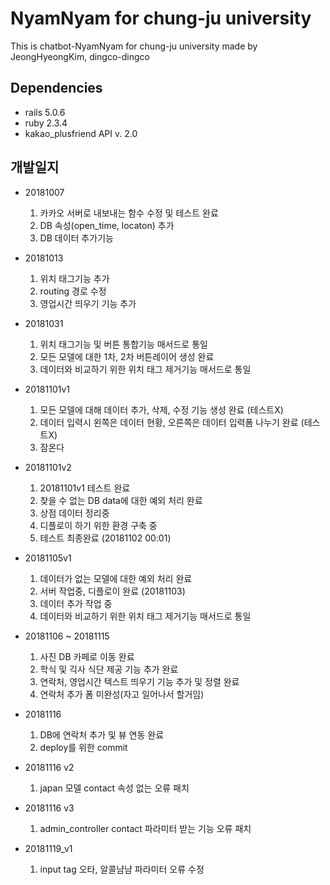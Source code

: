 # NyamNyam for chung-ju university
This is chatbot-NyamNyam for chung-ju university
made by JeongHyeongKim, dingco-dingco



## Dependencies
- rails 5.0.6
- ruby 2.3.4
- kakao_plusfriend API v. 2.0



## 개발일지
- 20181007
  1. 카카오 서버로 내보내는 함수 수정 및 테스트 완료
  2. DB 속성(open_time, locaton) 추가
  3. DB 데이터 추가기능 


- 20181013
  1. 위치 태그기능 추가
  2. routing 경로 수정
  3. 영업시간 띄우기 기능 추가


- 20181031
  1. 위치 태그기능 및 버튼 통합기능 매서드로 통일
  2. 모든 모델에 대한 1차, 2차 버튼레이어 생성 완료
  3. 데이터와 비교하기 위한 위치 태그 제거기능 매서드로 통일
 
  
- 20181101v1
  1. 모든 모델에 대해 데이터 추가, 삭제, 수정 기능 생성 완료 (테스트X)
  2. 데이터 입력시 왼쪽은 데이터 현황, 오른쪽은 데이터 입력폼 나누기 완료 (테스트X)
  3. 잠온다


- 20181101v2
  1. 20181101v1 테스트 완료
  2. 찾을 수 없는 DB data에 대한 예외 처리 완료
  3. 상점 데이터 정리중
  4. 디플로이 하기 위한 환경 구축 중
  5. 테스트 최종완료 (20181102 00:01)

- 20181105v1
  1. 데이터가 없는 모델에 대한 예외 처리 완료
  2. 서버 작업중, 디플로이 완료 (20181103)
  3. 데이터 추가 작업 중
  4. 데이터와 비교하기 위한 위치 태그 제거기능 매서드로 통일

- 20181106 ~ 20181115
  1. 사진 DB 카페로 이동 완료
  2. 학식 및 긱사 식단 제공 기능 추가 완료
  3. 연락처, 영업시간 텍스트 띄우기 기능 추가 및 정렬 완료
  4. 연락처 추가 폼 미완성(자고 일어나서 할거임)

- 20181116
  1. DB에 연락처 추가 및 뷰 연동 완료
  2. deploy를 위한 commit

- 20181116 v2
  1. japan 모델 contact 속성 없는 오류 패치

- 20181116 v3
  1. admin_controller contact 파라미터 받는 기능 오류 패치

- 20181119_v1
  1. input tag 오타, 알콜냠냠 파라미터 오류 수정
